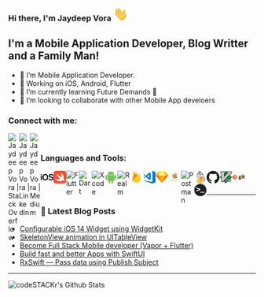 ### Hi there, I'm Jaydeep Vora <img src="https://raw.githubusercontent.com/ABSphreak/ABSphreak/master/gifs/Hi.gif" width="30px"></h2>

## I'm a Mobile Application Developer, Blog Writter and a Family Man!
- 🔭 I’m Mobile Application Developer.
- 🌟 Working on iOS, Android, Flutter
- 🌱 I’m currently learning Future Demands 🤣
- 👯 I’m looking to collaborate with other Mobile App develoers

### Connect with me:

[<img align="left" alt="Jaydeep Vora | Stack Overflow" width="22px" src="https://cdn.jsdelivr.net/npm/simple-icons@v3/icons/stackoverflow.svg" />][stackoverflow]
[<img align="left" alt="Jaydeep Vora | LinkedIn" width="22px" src="https://cdn.jsdelivr.net/npm/simple-icons@v3/icons/linkedin.svg" />][linkedin]
[<img align="left" alt="Jaydeep Vora | Medium " width="22px" src="https://cdn.jsdelivr.net/npm/simple-icons@v3/icons/medium.svg" />][medium]

<br />

### Languages and Tools:

[<img align="left" alt="iOS" width="26px" src="https://raw.githubusercontent.com/github/explore/80688e429a7d4ef2fca1e82350fe8e3517d3494d/topics/ios/ios.png" />][linkedin]
[<img align="left" alt="Swift" width="26px" src="https://raw.githubusercontent.com/github/explore/80688e429a7d4ef2fca1e82350fe8e3517d3494d/topics/swift/swift.png" />][linkedin]
[<img align="left" alt="Flutter" width="26px" src="https://cdn.iconscout.com/icon/free/png-512/flutter-2038877-1720090.png" />][linkedin]
[<img align="left" alt="Dart" width="26px" src="https://cloud.githubusercontent.com/assets/1050148/11442042/0b297e0a-9512-11e5-9aef-7a3d46b835b2.jpg" />][linkedin]
[<img align="left" alt="Xcode" width="26px" src="https://developer.apple.com/library/archive/documentation/ToolsLanguages/Conceptual/Xcode_Overview/Art/XcodeIcon_2x.png" />][linkedin]
[<img align="left" alt="Android" width="26px" src="https://raw.githubusercontent.com/github/explore/80688e429a7d4ef2fca1e82350fe8e3517d3494d/topics/android/android.png" />][linkedin]
[<img align="left" alt="Realm" width="26px" src="https://i1.wp.com/agostini.tech/wp-content/uploads/2018/03/realm_logo.png?fit=300%2C299&ssl=1" />][linkedin]
[<img align="left" alt="Firebase" width="26px" src="https://raw.githubusercontent.com/github/explore/80688e429a7d4ef2fca1e82350fe8e3517d3494d/topics/firebase/firebase.png" />][linkedin]
[<img align="left" alt="Visual Studio Code" width="26px" src="https://raw.githubusercontent.com/github/explore/80688e429a7d4ef2fca1e82350fe8e3517d3494d/topics/visual-studio-code/visual-studio-code.png" />][linkedin]
[<img align="left" alt="Sketch" width="26px" src="https://raw.githubusercontent.com/github/explore/a5995564b5ff71c41da080abc49f1ba4132127c1/topics/sketch/sketch.png" />][linkedin]
[<img align="left" alt="Objective-C" width="26px" src="https://raw.githubusercontent.com/github/explore/80688e429a7d4ef2fca1e82350fe8e3517d3494d/topics/objective-c/objective-c.png" />][linkedin]
[<img align="left" alt="Postman" width="26px" src="https://user-images.githubusercontent.com/2676579/34940598-17cc20f0-f9be-11e7-8c6d-f0190d502d64.png" />][linkedin]
[<img align="left" alt="Homebrew" width="26px" src="https://raw.githubusercontent.com/github/explore/80688e429a7d4ef2fca1e82350fe8e3517d3494d/topics/homebrew/homebrew.png" />][linkedin]
[<img align="left" alt="GitHub" width="26px" src="https://raw.githubusercontent.com/github/explore/78df643247d429f6cc873026c0622819ad797942/topics/github/github.png" />][linkedin]
[<img align="left" alt="Vim" width="26px" src="https://raw.githubusercontent.com/github/explore/80688e429a7d4ef2fca1e82350fe8e3517d3494d/topics/vim/vim.png" />][linkedin]
[<img align="left" alt="Git" width="26px" src="https://raw.githubusercontent.com/github/explore/80688e429a7d4ef2fca1e82350fe8e3517d3494d/topics/git/git.png" />][linkedin]
[<img align="left" alt="Terminal" width="26px" src="https://raw.githubusercontent.com/github/explore/80688e429a7d4ef2fca1e82350fe8e3517d3494d/topics/terminal/terminal.png" />][linkedin]

<br />
<br />

---

### 📕 Latest Blog Posts
<!-- BLOG-POST-LIST:START -->
- [Configurable iOS 14 Widget using WidgetKit](https://medium.com/@jaydeepvora/configurable-ios-14-widget-using-widgetkit-19e1075c0093)
- [SkeletonView animation in UITableView](https://medium.com/flawless-app-stories/skeletonview-animation-ade973655d03)
- [Become Full Stack Mobile developer (Vapor + Flutter)](https://medium.com/flawless-app-stories/skeletonview-animation-ade973655d03)
- [Build fast and better Apps with SwiftUI](https://medium.com/flawless-app-stories/build-fast-and-better-apps-with-swiftui-dd33ca13e9c7)
- [RxSwift — Pass data using Publish Subject](https://medium.com/@jaydeepvora/pass-data-using-publish-subject-rxswift-386dae1b807e)
<!-- BLOG-POST-LIST:END -->

---

<img align="left" alt="codeSTACKr's Github Stats" src="https://github-readme-stats.codestackr.vercel.app/api?username=jaydeep-vora&show_icons=true&hide_border=true" />

[stackoverflow]: https://stackoverflow.com/users/5991255/jaydeep
[linkedin]: https://www.linkedin.com/in/jaydeep-vora/
[medium]: https://medium.com/@jaydeepvora
[handAnim]: https://raw.githubusercontent.com/ABSphreak/ABSphreak/master/gifs/Hi.gif
